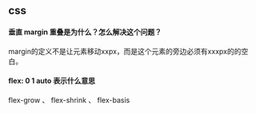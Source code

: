 ## css


#### 垂直 margin 重叠是为什么？怎么解决这个问题？
margin的定义不是让元素移动xxpx，而是这个元素的旁边必须有xxxpx的的空白。

#### flex: 0 1 auto 表示什么意思
flex-grow 、 flex-shrink 、 flex-basis